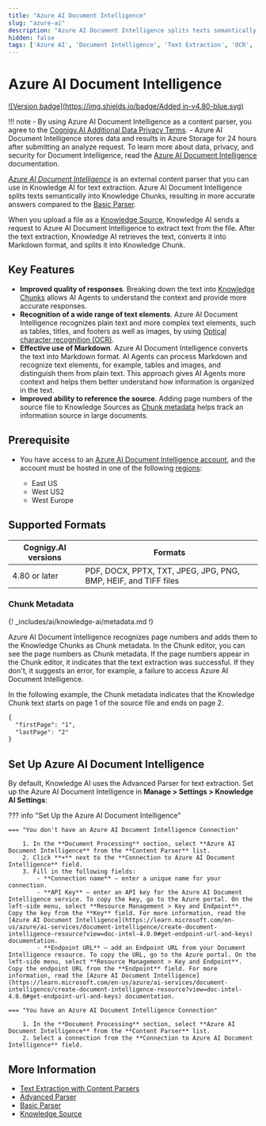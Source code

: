 ```yaml
---
title: "Azure AI Document Intelligence"
slug: "azure-ai"
description: "Azure AI Document Intelligence splits texts semantically into Knowledge Chunks, resulting in more accurate answers compared to the Basic Parser."
hidden: false
tags: ['Azure AI', 'Document Intelligence', 'Text Extraction', 'OCR', 'Document Processing', 'Content Parsing']
---
```


# Azure AI Document Intelligence

[![Version badge](https://img.shields.io/badge/Added in-v4.80-blue.svg)](../../../../../release-notes/4.80.md)

!!! note
    - By using Azure AI Document Intelligence as a content parser, you agree to the [Cognigy.AI Additional Data Privacy Terms](https://www.cognigy.com/additional-privacy-terms).
    - Azure AI Document Intelligence stores data and results in Azure Storage for 24 hours after submitting an analyze request. To learn more about data, privacy, and security for Document Intelligence, read the [Azure AI Document Intelligence](https://learn.microsoft.com/en-us/legal/cognitive-services/document-intelligence/data-privacy-security) documentation.

_[Azure AI Document Intelligence](https://learn.microsoft.com/en-us/azure/ai-services/document-intelligence/)_ is an external content parser that you can use in Knowledge AI for text extraction. Azure AI Document Intelligence splits texts semantically into Knowledge Chunks, resulting in more accurate answers compared to the [Basic Parser](basic-parser.md).

When you upload a file as a [Knowledge Source](../knowledge-source.md), Knowledge AI sends a request to Azure AI Document Intelligence to extract text from the file. After the text extraction, Knowledge AI retrieves the text, converts it into Markdown format, and splits it into Knowledge Chunk.

## Key Features

- **Improved quality of responses**. Breaking down the text into [Knowledge Chunks](../../knowledge-chunk/knowledge-chunk.md) allows AI Agents to understand the context and provide more accurate responses.
- **Recognition of a wide range of text elements**. Azure AI Document Intelligence recognizes plain text and more complex text elements, such as tables, titles, and footers as well as images, by using [Optical character recognition (OCR)](https://en.wikipedia.org/wiki/Optical_character_recognition).
- **Effective use of Markdown**. Azure AI Document Intelligence converts the text into Markdown format. AI Agents can process Markdown and recognize text elements, for example, tables and images, and distinguish them from plain text. This approach gives AI Agents more context and helps them better understand how information is organized in the text.
- **Improved ability to reference the source**. Adding page numbers of the source file to Knowledge Sources as [Chunk metadata](#chunk-metadata) helps track an information source in large documents.

## Prerequisite

- You have access to an [Azure AI Document Intelligence account](https://azure.microsoft.com/en-us/products/ai-services/ai-document-intelligence), and the account must be hosted in one of the following [regions](https://datacenters.microsoft.com/globe/explore):

    - East US
    - West US2
    - West Europe

## Supported Formats

| Cognigy.AI versions | Formats                                                         |
|---------------------|-----------------------------------------------------------------|
| 4.80 or later       | PDF, DOCX, PPTX, TXT, JPEG, JPG, PNG, BMP, HEIF, and TIFF files |

### Chunk Metadata

{! _includes/ai/knowledge-ai/metadata.md !}

Azure AI Document Intelligence recognizes page numbers and adds them to the Knowledge Chunks as Chunk metadata. In the Chunk editor, you can see the page numbers as Chunk metadata. If the page numbers appear in the Chunk editor, it indicates that the text extraction was successful. If they don't, it suggests an error, for example, a failure to access Azure AI Document Intelligence.

In the following example, the Chunk metadata indicates that the Knowledge Chunk text starts on page 1 of the source file and ends on page 2.

```txt
{
  "firstPage": "1",
  "lastPage": "2"
}
```

## Set Up Azure AI Document Intelligence

By default, Knowledge AI uses the Advanced Parser for text extraction. Set up the Azure AI Document Intelligence in **Manage > Settings > Knowledge AI Settings**:

??? info "Set Up the Azure AI Document Intelligence"

    === "You don't have an Azure AI Document Intelligence Connection"

        1. In the **Document Processing** section, select **Azure AI Document Intelligence** from the **Content Parser** list.
        2. Click **+** next to the **Connection to Azure AI Document Intelligence** field.
        3. Fill in the following fields:
            - **Connection name** — enter a unique name for your connection.
            - **API Key** — enter an API key for the Azure AI Document Intelligence service. To copy the key, go to the Azure portal. On the left-side menu, select **Resource Management > Key and Endpoint**. Copy the key from the **Key** field. For more information, read the [Azure AI Document Intelligence](https://learn.microsoft.com/en-us/azure/ai-services/document-intelligence/create-document-intelligence-resource?view=doc-intel-4.0.0#get-endpoint-url-and-keys) documentation.
            - **Endpoint URL** — add an Endpoint URL from your Document Intelligence resource. To copy the URL, go to the Azure portal. On the left-side menu, select **Resource Management > Key and Endpoint**. Copy the endpoint URL from the **Endpoint** field. For more information, read the [Azure AI Document Intelligence](https://learn.microsoft.com/en-us/azure/ai-services/document-intelligence/create-document-intelligence-resource?view=doc-intel-4.0.0#get-endpoint-url-and-keys) documentation.

    === "You have an Azure AI Document Intelligence Connection"
    
        1. In the **Document Processing** section, select **Azure AI Document Intelligence** from the **Content Parser** list.
        2. Select a connection from the **Connection to Azure AI Document Intelligence** field.

## More Information

- [Text Extraction with Content Parsers](overview.md)
- [Advanced Parser](advanced-parser.md)
- [Basic Parser](basic-parser.md)
- [Knowledge Source](../knowledge-source.md)